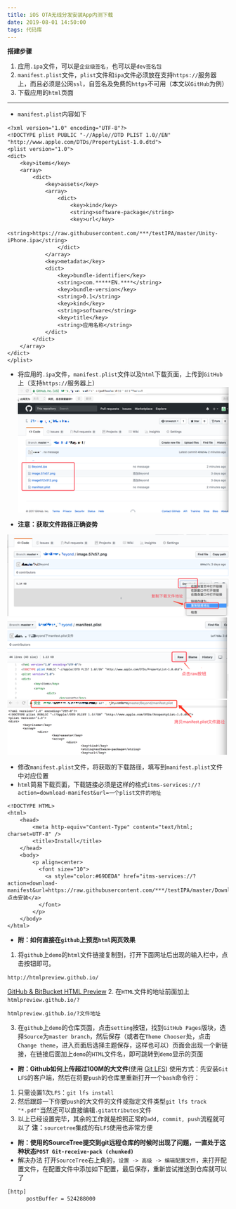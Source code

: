 ```yaml
---
title: iOS OTA无线分发安装App内测下载
date: 2019-08-01 14:50:00
tags: 代码库
---
```


**搭建步骤**
1. 应用`.ipa`文件，可以是`企业级签名`，也可以是`dev签名包`
2. `manifest.plist`文件，`plist`文件和`ipa`文件必须放在支持`https://`服务器上，而且必须是公网`ssl`，自签名及免费的`https`不可用（本文以`GitHub`为例）
3. 下载应用的`html`页面
*****************************
* `manifest.plist`内容如下
```
<?xml version="1.0" encoding="UTF-8"?>
<!DOCTYPE plist PUBLIC "-//Apple//DTD PLIST 1.0//EN" "http://www.apple.com/DTDs/PropertyList-1.0.dtd">
<plist version="1.0">
<dict>
    <key>items</key>
    <array>
        <dict>
            <key>assets</key>
            <array>
                <dict>
                    <key>kind</key>
                    <string>software-package</string>
                    <key>url</key>
                    <string>https://raw.githubusercontent.com/***/testIPA/master/Unity-iPhone.ipa</string>
                </dict>
            </array>
            <key>metadata</key>
            <dict>
                <key>bundle-identifier</key>
                <string>com.*****EN.****</string>
                <key>bundle-version</key>
                <string>0.1</string>
                <key>kind</key>
                <string>software</string>
                <key>title</key>
                <string>应用名称</string>
            </dict>
        </dict>
    </array>
</dict>
</plist>
```
* 将应用的`.ipa`文件，`manifest.plist`文件以及`html`下载页面，上传到`GitHub`上（支持`https://`服务器上）
![](https://raw.githubusercontent.com/Gsl201600/PicGoImg/master/img/2019.08.01.01.png)

* **注意：获取文件路径正确姿势**

![获取.ipa和图片下载路径，他们的获取方式一样](https://raw.githubusercontent.com/Gsl201600/PicGoImg/master/img/2019.08.01.02.png)
![获取manifest.plist文件路径](https://raw.githubusercontent.com/Gsl201600/PicGoImg/master/img/2019.08.01.03.png)
![点击Raw按钮后，会进入以下页面](https://raw.githubusercontent.com/Gsl201600/PicGoImg/master/img/2019.08.01.04.png)

* 修改`manifest.plist`文件，将获取的下载路径，填写到`manifest.plist`文件中对应位置
* `html`简易下载页面，下载链接必须是这样的格式`itms-services://?action=download-manifest&url=一个plist文件的地址`
```
<!DOCTYPE HTML>
<html>
    <head>
        <meta http-equiv="Content-Type" content="text/html; charset=UTF-8" />
        <title>Install</title>
    </head>
    <body>
        <p align=center>
          <font size="10">
            <a style="color:#69DEDA" href="itms-services://?action=download-manifest&url=https://raw.githubusercontent.com/***/testIPA/master/DownloadPlist.plist">点击安装</a>
          </font>
        </p>
    </body>
</html>
```
* **附：如何直接在`github`上预览`html`网页效果**
1. 将`github`上`demo`的`html`文件链接复制到，打开下面网址后出现的输入栏中，点击按钮即可。
```
http://htmlpreview.github.io/
```
[GitHub & BitBucket HTML Preview](http://htmlpreview.github.io/)
2. 在`HTML`文件的地址前面加上`htmlpreview.github.io/?`

```
htmlpreview.github.io/?文件地址
```
3. 在`github`上`demo`的仓库页面，点击`setting`按钮，找到`GitHub Pages`版块，选择`Source`为`master branch`，然后保存（或者在`Theme Chooser`处，点击`Change theme`，进入页面后选择主题保存，这样也可以）页面会出现一个新链接，在链接后面加上`demo`的`HTML`文件名，即可跳转到`demo`显示的页面
* **附：Github如何上传超过100M的大文件**(使用 [Git LFS](https://github.com/git-lfs/git-lfs))
使用方式：先安装`Git LFS`的客户端，然后在将要`push`的仓库里重新打开一个`bash`命令行：
1. 只需设置1次`LFS`：`git lfs install`
2. 然后跟踪一下你要`push`的大文件的文件或指定文件类型`git lfs track "*.pdf"`当然还可以直接编辑`.gitattributes`文件
3. 以上已经设置完毕，其余的工作就是按照正常的`add, commit, push`流程就可以了
**注：**`sourcetree`集成的有`LFS`使用也非常方便
* **附：使用的SourceTree提交到git远程仓库的时候时出现了问题，一直处于这种状态`POST Git-receive-pack (chunked)`**
* 解决办法
打开`SourceTree`右上角的，`设置 -> 高级 -> 编辑配置文件`，来打开配置文件，在配置文件中添加如下配置，最后保存，重新尝试推送到仓库就可以了
```
[http] 
      postBuffer = 524288000
```

